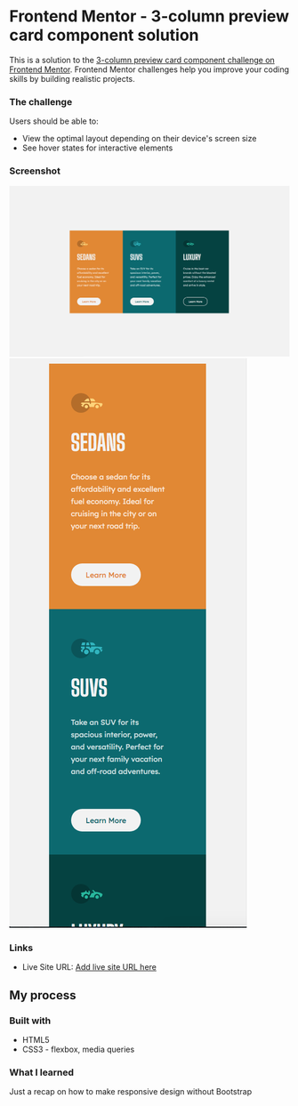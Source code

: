 # Frontend Mentor - 3-column preview card component solution

This is a solution to the [3-column preview card component challenge on Frontend Mentor](https://www.frontendmentor.io/challenges/3column-preview-card-component-pH92eAR2-). Frontend Mentor challenges help you improve your coding skills by building realistic projects. 


### The challenge

Users should be able to:

- View the optimal layout depending on their device's screen size
- See hover states for interactive elements

### Screenshot

![](result/cards1.png)
![](result/cards2.png)


### Links

- Live Site URL: [Add live site URL here](https://your-live-site-url.com)

## My process

### Built with

- HTML5
- CSS3 - flexbox, media queries


### What I learned

Just a recap on how to make responsive design without Bootstrap


